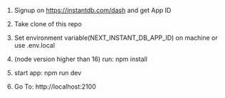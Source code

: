 1. Signup on https://instantdb.com/dash and get App ID

2. Take clone of this repo

3. Set environment variable(NEXT_INSTANT_DB_APP_ID) on machine or use .env.local

4. (node version higher than 16) run: npm install 

5. start app: npm run dev

6. Go To: http://localhost:2100 
